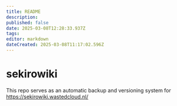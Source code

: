 ```yaml
---
title: README
description: 
published: false
date: 2025-03-08T12:28:33.937Z
tags: 
editor: markdown
dateCreated: 2025-03-08T11:17:02.596Z
---
```


# sekirowiki
This repo serves as an automatic backup and versioning system for https://sekirowiki.wastedcloud.nl/
